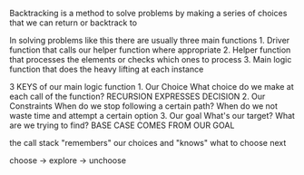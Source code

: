 Backtracking is a method to solve problems by making a series of choices that we can return or backtrack to

In solving problems like this there are usually three main functions
    1. Driver function that calls our helper function where appropriate
    2. Helper function that processes the elements or checks which ones to process
    3. Main logic function that does the heavy lifting at each instance

3 KEYS of our main logic function
    1. Our Choice 
        What choice do we make at each call of the function?
        RECURSION EXPRESSES DECISION
    2. Our Constraints
        When do we stop following a certain path?
        When do we not waste time and attempt a certain option
    3. Our goal
        What's our target?
        What are we trying to find?
        BASE CASE COMES FROM OUR GOAL


the call stack "remembers" our choices and "knows" what to choose next

choose -> explore -> unchoose